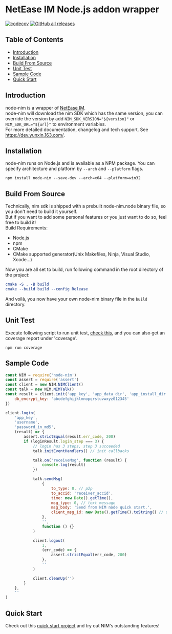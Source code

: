 # NetEase IM Node.js addon wrapper

[![codecov](https://codecov.io/gh/netease-im/node-nim/branch/master/graph/badge.svg?token=YUP8T7ZG6U)](https://codecov.io/gh/netease-im/node-nim) [![GitHub all releases](https://img.shields.io/github/downloads/netease-im/node-nim/total)](https://github.com/netease-im/node-nim/releases)

## Table of Contents

-   [Introduction](#introduction)
-   [Installation](#installation)
-   [Build From Source](#build-from-source)
-   [Unit Test](#unit-test)
-   [Sample Code](#sample-code)
-   [Quick Start](#quick-start)

## Introduction

node-nim is a wrapper of [NetEase IM](https://netease.im/).  
node-nim will download the nim SDK which has the same version, you can override the version by add `NIM_SDK_VERSION="${version}"` or `NIM_SDK_URL="${url}"` to environment variables.  
For more detailed documentation, changelog and tech support. See https://dev.yunxin.163.com/.

## Installation

node-nim runs on Node.js and is available as a NPM package. You can specify architecture and platform by `--arch` and `--platform` flags.

```
npm install node-nim --save-dev --arch=x64 --platform=win32
```

## Build From Source

Technically, nim sdk is shipped with a prebuilt node-nim.node binary file, so you don't need to build it yourself.  
But if you want to add some personal features or you just want to do so, feel free to build it!  
Build Requirements:

-   Node.js
-   npm
-   CMake
-   CMake supported generator(Unix Makefiles, Ninja, Visual Studio, Xcode...)

Now you are all set to build, run following command in the root directory of the project:

```cmake
cmake -S . -B build
cmake --build build --config Release
```

And voilà, you now have your own node-nim binary file in the `build` directory.

## Unit Test

Execute following script to run unit test, [check this](./test/test_all.js), and you can also get an coverage report under 'coverage'.

```
npm run coverage
```

## Sample Code

```js
const NIM = require('node-nim')
const assert = require('assert')
const client = new NIM.NIMClient()
const talk = new NIM.NIMTalk()
const result = client.init('app_key', 'app_data_dir', 'app_install_dir', {
    db_encrypt_key: 'abcdefghijklmnopqrstuvwxyz012345'
})

client.login(
    'app_key',
    'username',
    'password_in_md5',
    (result) => {
        assert.strictEqual(result.err_code, 200)
        if (loginResult.login_step === 3) {
            // login has 3 steps, step 3 succeeded
            talk.initEventHandlers() // init callbacks

            talk.on('receiveMsg', function (result) {
                console.log(result)
            })

            talk.sendMsg(
                {
                    to_type: 0, // p2p
                    to_accid: 'receiver_accid',
                    time: new Date().getTime(),
                    msg_type: 0, // text message
                    msg_body: 'Send from NIM node quick start.',
                    client_msg_id: new Date().getTime().toString() // use an uuid
                },
                '',
                function () {}
            )

            client.logout(
                1,
                (err_code) => {
                    assert.strictEqual(err_code, 200)
                },
                ''
            )

            client.cleanUp('')
        }
    },
    ''
)
```

## Quick Start

Check out this [quick start project](https://github.com/netease-im/node-nim-quick-start) and try out NIM's outstanding features!
